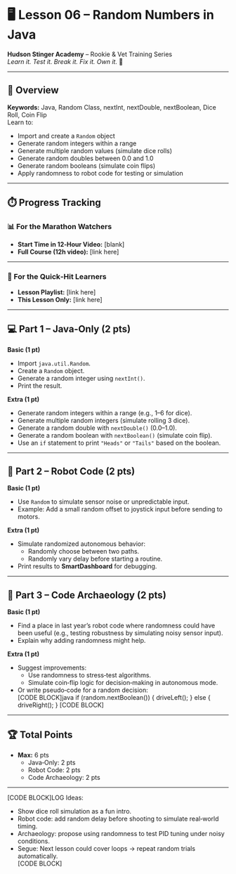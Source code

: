 # 🖥️ Lesson 06 – Random Numbers in Java

**Hudson Stinger Academy** – Rookie & Vet Training Series  
_Learn it. Test it. Break it. Fix it. Own it._ 🐝

---

## 🎯 Overview
**Keywords:** Java, Random Class, nextInt, nextDouble, nextBoolean, Dice Roll, Coin Flip  
Learn to:
- Import and create a `Random` object  
- Generate random integers within a range  
- Generate multiple random values (simulate dice rolls)  
- Generate random doubles between 0.0 and 1.0  
- Generate random booleans (simulate coin flips)  
- Apply randomness to robot code for testing or simulation  

---

## ⏱️ Progress Tracking

### 📊 For the Marathon Watchers  
- **Start Time in 12‑Hour Video:** [blank]  
- **Full Course (12h video):** [link here]

---

### 🎯 For the Quick‑Hit Learners  
- **Lesson Playlist:** [link here]  
- **This Lesson Only:** [link here]

---

## 💻 Part 1 – Java‑Only (2 pts)

**Basic (1 pt)**  
- Import `java.util.Random`.  
- Create a `Random` object.  
- Generate a random integer using `nextInt()`.  
- Print the result.  

**Extra (1 pt)**  
- Generate random integers within a range (e.g., 1–6 for dice).  
- Generate multiple random integers (simulate rolling 3 dice).  
- Generate a random double with `nextDouble()` (0.0–1.0).  
- Generate a random boolean with `nextBoolean()` (simulate coin flip).  
- Use an `if` statement to print `"Heads"` or `"Tails"` based on the boolean.  

---

## 🤖 Part 2 – Robot Code (2 pts)

**Basic (1 pt)**  
- Use `Random` to simulate sensor noise or unpredictable input.  
- Example: Add a small random offset to joystick input before sending to motors.  

**Extra (1 pt)**  
- Simulate randomized autonomous behavior:  
  - Randomly choose between two paths.  
  - Randomly vary delay before starting a routine.  
- Print results to **SmartDashboard** for debugging.  

---

## 📜 Part 3 – Code Archaeology (2 pts)

**Basic (1 pt)**  
- Find a place in last year’s robot code where randomness could have been useful (e.g., testing robustness by simulating noisy sensor input).  
- Explain why adding randomness might help.  

**Extra (1 pt)**  
- Suggest improvements:  
  - Use randomness to stress‑test algorithms.  
  - Simulate coin‑flip logic for decision‑making in autonomous mode.  
- Or write pseudo‑code for a random decision:  
  [CODE BLOCK]java
  if (random.nextBoolean()) {
      driveLeft();
  } else {
      driveRight();
  }
  [CODE BLOCK]  

---

## 🏆 Total Points
- **Max:** 6 pts  
  - Java‑Only: 2 pts  
  - Robot Code: 2 pts  
  - Code Archaeology: 2 pts

---

[CODE BLOCK]LOG
Ideas:
- Show dice roll simulation as a fun intro.  
- Robot code: add random delay before shooting to simulate real‑world timing.  
- Archaeology: propose using randomness to test PID tuning under noisy conditions.  
- Segue: Next lesson could cover loops → repeat random trials automatically.  
[CODE BLOCK]
